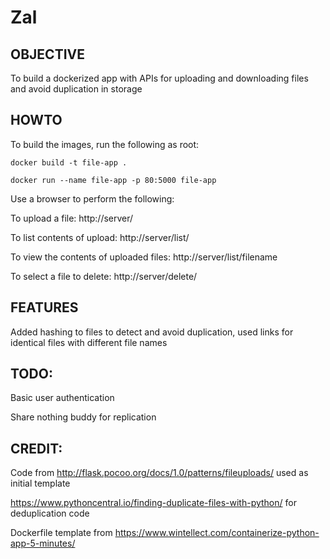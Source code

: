 # Zal


## OBJECTIVE
To build a dockerized app with APIs for uploading and downloading files and avoid duplication in storage 

## HOWTO  
To build the images, run the following as root:

`docker build -t file-app .`  

`docker run --name file-app -p 80:5000 file-app`

Use a browser to perform the following:

To upload a file:
http://server/


To list contents of upload:
http://server/list/

To view the contents of uploaded files:
http://server/list/filename

To select a file to delete:
http://server/delete/

## FEATURES  
Added hashing to files to detect and avoid duplication, used links for identical files with different file names  

##  TODO:  
Basic user authentication  

Share nothing buddy for replication  


## CREDIT:  
Code from http://flask.pocoo.org/docs/1.0/patterns/fileuploads/ used as initial template  

https://www.pythoncentral.io/finding-duplicate-files-with-python/ for deduplication code  

Dockerfile template from https://www.wintellect.com/containerize-python-app-5-minutes/
